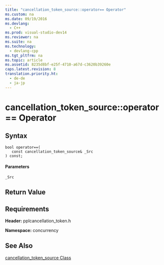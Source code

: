 ```yaml
---
title: "cancellation_token_source::operator== Operator"
ms.custom: na
ms.date: 09/19/2016
ms.devlang: 
  - C++
ms.prod: visual-studio-dev14
ms.reviewer: na
ms.suite: na
ms.technology: 
  - devlang-cpp
ms.tgt_pltfrm: na
ms.topic: article
ms.assetid: 8235d8bf-e25f-4710-a67d-c3620b39260e
caps.latest.revision: 8
translation.priority.ht: 
  - de-de
  - ja-jp
---
```

# cancellation_token_source::operator== Operator
## Syntax  
  
```  
bool operator==(  
   const cancellation_token_source& _Src  
) const;  
```  
  
#### Parameters  
 `_Src`  
  
## Return Value  
  
## Requirements  
 **Header:** pplcancellation_token.h  
  
 **Namespace:** concurrency  
  
## See Also  
 [cancellation_token_source Class](../vs140/cancellation_token_source-Class.md)